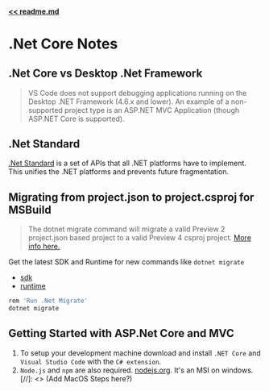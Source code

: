 #### [<< readme.md](README.md) 
# .Net Core Notes

## .Net Core vs Desktop .Net Framework

> VS Code does not support debugging applications running on the Desktop .NET Framework (4.6.x and lower).
> An example of a non-supported project type is an ASP.NET MVC Application (though ASP.NET Core is supported).

## .Net Standard

[.Net Standard](https://blogs.msdn.microsoft.com/dotnet/2016/09/26/introducing-net-standard/) is a set of APIs 
that all .NET platforms have to implement. This unifies the .NET platforms and prevents future fragmentation.

## Migrating from project.json to project.csproj for MSBuild
> The dotnet migrate command will migrate a valid Preview 2 
> project.json based project to a valid Preview 4 csproj project. 
> [More info here.](https://docs.microsoft.com/en-us/dotnet/articles/core/preview3/tools/dotnet-migrate)

Get the latest SDK and Runtime for new commands like `dotnet migrate`
- [sdk](https://www.microsoft.com/net/download/core#/current/sdk)
- [runtime](https://www.microsoft.com/net/download/core#/current/runtime)

```sh
rem 'Run .Net Migrate'
dotnet migrate
```

## Getting Started with ASP.Net Core and MVC

1) To setup your development machine download and install `.NET Core` and `Visual Studio Code` with the `C# extension`. 
2) `Node.js` and `npm` are also required. [nodejs.org](https://nodejs.org). It's an MSI on windows. 
[//]: <> (Add MacOS Steps here?)
